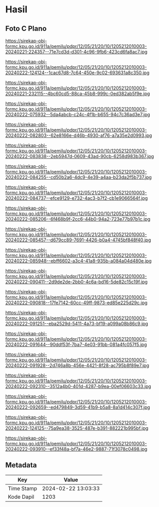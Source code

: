 # Hasil

## Foto C Plano

https://sirekap-obj-formc.kpu.go.id/911a/pemilu/pdpr/12/05/21/20/10/1205212010003-20240221-224357--71e7cd3d-d301-4c96-9fb6-423cd6fa8ac7.jpg

https://sirekap-obj-formc.kpu.go.id/911a/pemilu/pdpr/12/05/21/20/10/1205212010003-20240222-124124--1cac67d8-7c64-450e-9c02-693631a8c350.jpg

https://sirekap-obj-formc.kpu.go.id/911a/pemilu/pdpr/12/05/21/20/10/1205212010003-20240221-232115--4bc60cd5-88ca-45b8-999c-0ed382ab5f9e.jpg

https://sirekap-obj-formc.kpu.go.id/911a/pemilu/pdpr/12/05/21/20/10/1205212010003-20240222-075932--5da4abcb-c24c-4f1b-b655-94c7c36ad3e7.jpg

https://sirekap-obj-formc.kpu.go.id/911a/pemilu/pdpr/12/05/21/20/10/1205212010003-20240222-082803--62e8166e-d46b-4930-af76-a7a35e2d0993.jpg

https://sirekap-obj-formc.kpu.go.id/911a/pemilu/pdpr/12/05/21/20/10/1205212010003-20240222-083838--2eb5947d-0609-43ad-90cb-6258d983b367.jpg

https://sirekap-obj-formc.kpu.go.id/911a/pemilu/pdpr/12/05/21/20/10/1205212010003-20240222-084255--cd50b2a6-4dc9-4e39-a4aa-b23da2f5b737.jpg

https://sirekap-obj-formc.kpu.go.id/911a/pemilu/pdpr/12/05/21/20/10/1205212010003-20240222-084737--efce9129-e732-4ac3-b7f2-cb1e9066564f.jpg

https://sirekap-obj-formc.kpu.go.id/911a/pemilu/pdpr/12/05/21/20/10/1205212010003-20240222-085206--6f468b9f-2cc6-44b0-94a2-723e77b97b1c.jpg

https://sirekap-obj-formc.kpu.go.id/911a/pemilu/pdpr/12/05/21/20/10/1205212010003-20240222-085457--d679cc89-7691-4426-b0a4-4745bf848f40.jpg

https://sirekap-obj-formc.kpu.go.id/911a/pemilu/pdpr/12/05/21/20/10/1205212010003-20240222-085948--ebff6602-a3c4-41a8-935b-a084a04d480e.jpg

https://sirekap-obj-formc.kpu.go.id/911a/pemilu/pdpr/12/05/21/20/10/1205212010003-20240222-090411--2d9de2de-2bb0-4c6a-bd16-5de82c15c19f.jpg

https://sirekap-obj-formc.kpu.go.id/911a/pemilu/pdpr/12/05/21/20/10/1205212010003-20240222-090818--17fe7142-60cc-49ff-9873-ed85e225d29c.jpg

https://sirekap-obj-formc.kpu.go.id/911a/pemilu/pdpr/12/05/21/20/10/1205212010003-20240222-091251--eba2529d-5411-4a73-bf19-a099a08b86c9.jpg

https://sirekap-obj-formc.kpu.go.id/911a/pemilu/pdpr/12/05/21/20/10/1205212010003-20240222-091644--90ddf53f-7ba7-4e03-91bb-081a4fc057f5.jpg

https://sirekap-obj-formc.kpu.go.id/911a/pemilu/pdpr/12/05/21/20/10/1205212010003-20240222-091928--2d746a8b-456e-4421-8f28-ac795b8f89e7.jpg

https://sirekap-obj-formc.kpu.go.id/911a/pemilu/pdpr/12/05/21/20/10/1205212010003-20240222-092310--3512a4b0-401d-4287-b9ea-00ef06603c33.jpg

https://sirekap-obj-formc.kpu.go.id/911a/pemilu/pdpr/12/05/21/20/10/1205212010003-20240222-092659--ed479849-3d59-41b9-b5a8-8a1d414c307f.jpg

https://sirekap-obj-formc.kpu.go.id/911a/pemilu/pdpr/12/05/21/20/10/1205212010003-20240222-124125--75a9ea38-3525-487e-b391-882221b995bf.jpg

https://sirekap-obj-formc.kpu.go.id/911a/pemilu/pdpr/12/05/21/20/10/1205212010003-20240222-093910--ef33f48a-bf7a-46e2-9887-71f3078c0498.jpg


## Metadata

| Key        | Value               |
| ---------- | ------------------- |
| Time Stamp | 2024-02-22 13:03:33 |
| Kode Dapil | 1203                |



